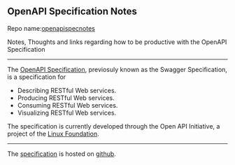 ## OpenAPI Specification Notes
Repo name:[openapispecnotes](https://github.com/iggym/openapispecnotes)


 Notes, Thoughts and links regarding how to be productive with the OpenAPI Specification

---

The [OpenAPI Specification](https://en.wikipedia.org/wiki/OpenAPI_Specification), previosuly known as the Swagger Specification, is a specification for 
* Describing RESTful Web services.
* Producing RESTful Web services.
* Consuming RESTful Web services.
* Visualizing RESTful Web services.

The specification is currently developed through the Open API Initiative, a project of the [Linux Foundation](https://en.wikipedia.org/wiki/Linux_Foundation).

---

The [specification](https://github.com/OAI/OpenAPI-Specification) is hosted on [github](https://github.com/OAI/OpenAPI-Specification).
